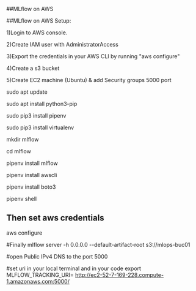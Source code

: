 ##MLflow on AWS

##MLflow on AWS Setup:


1)Login to AWS console.

2)Create IAM user with AdministratorAccess

3)Export the credentials in your AWS CLI by running "aws configure"

4)Create a s3 bucket

5)Create EC2 machine (Ubuntu) & add Security groups 5000 port


sudo apt update

sudo apt install python3-pip

sudo pip3 install pipenv

sudo pip3 install virtualenv

mkdir mlflow

cd mlflow

pipenv install mlflow

pipenv install awscli

pipenv install boto3

pipenv shell


## Then set aws credentials
aws configure


#Finally 
mlflow server -h 0.0.0.0 --default-artifact-root s3://mlops-buc01

#open Public IPv4 DNS to the port 5000


#set uri in your local terminal and in your code 
export MLFLOW_TRACKING_URI= http://ec2-52-7-169-228.compute-1.amazonaws.com:5000/
